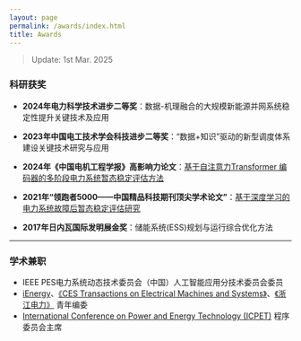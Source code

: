 ```yaml
---
layout: page
permalink: /awards/index.html
title: Awards
---
```


> Update: 1st Mar. 2025

### 科研获奖

- **2024年电力科学技术进步二等奖**：数据-机理融合的大规模新能源并网系统稳定性提升关键技术及应用<br>
- **2023年中国电工技术学会科技进步二等奖**：“数据+知识”驱动的新型调度体系建设关键技术研究与应用<br>

- **2024年《中国电机工程学报》高影响力论文**：[基于自注意力Transformer 编码器的多阶段电力系统暂态稳定评估方法](https://kns.cnki.net/kcms2/article/abstract?v=sFOWa-sRa0QRNWwcEh1x2yi7khxEijIb60kbYpobYshJjxSP6gh15NPF_XfNgChozLEFGZSku_v_nB12ugNUpmOzS4WWC2SRYy3ucxxam7y0jPkUm9Oz8S9csz9NGmytzQhZsZ6mCtsEWmQT4MJx-Ik74lWxCXHYVpOfjWjo8u7JpZJWG3WPpiNGZ7d4mG-M&uniplatform=NZKPT&language=CHS)<br>
- **2021年“领跑者5000——中国精品科技期刊顶尖学术论文”**：[基于深度学习的电力系统故障后暂态稳定评估研究](https://kns.cnki.net/kcms2/article/abstract?v=sKJ9SXrFdEogCRwMBBZ84pje-75WkQA2mA1MmmcT0TJOnKKhjXgXhcCAoOBN496rClMmjlswYOc_xgjTjcEEAmRdnnfg0EyUAWV_RyFdnEX5HrlkIAuzE51cN1xZ7l_Y2mUHbcoHVCgjUwLRYcpa4_5UpLqXYXa9IgkZVVfVO5O18TpVR2RdaYnr3somOAPo&uniplatform=NZKPT&language=CHS)<br>
- **2017年日内瓦国际发明展金奖**：储能系统(ESS)规划与运行综合优化方法<br>

---

### 学术兼职

- IEEE PES电力系统动态技术委员会（中国）人工智能应用分技术委员会委员<br>
- [iEnergy](https://ieeexplore.ieee.org/xpl/RecentIssue.jsp?punumber=9732629)、[《CES Transactions on Electrical Machines and Systems》](http://www.cestems.org/)、[《浙江电力》](https://zjdl.cbpt.cnki.net/WKE3/WebPublication/index.aspx?mid=ZJDL) 青年编委<br>
- [International Conference on Power and Energy Technology (ICPET)](https://www.icpet.org/index.html) 程序委员会主席<br>


<br>
